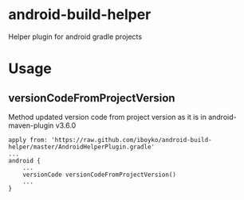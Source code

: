 android-build-helper
====================

Helper plugin for android gradle projects

Usage 
====================

versionCodeFromProjectVersion
----------------------------------------
Method updated version code from project version as it is in android-maven-plugin v3.6.0

    apply from: 'https://raw.github.com/iboyko/android-build-helper/master/AndroidHelperPlugin.gradle'
    ...
    android {
	    ...
    	versionCode versionCodeFromProjectVersion()
    	...
    }
    